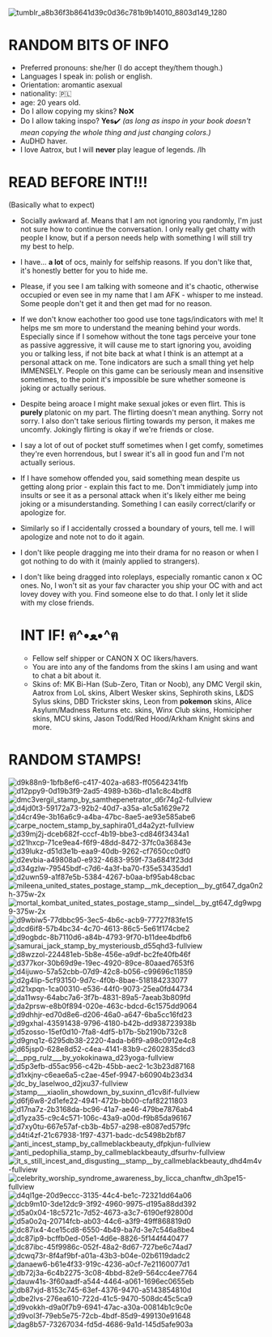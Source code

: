 ![tumblr_a8b36f3b8641d39c0d36c781b9b14010_8803d149_1280](https://github.com/user-attachments/assets/dc628bcc-8007-4a07-bd0e-e3b68bca72a9)


# RANDOM BITS OF INFO 

- Preferred pronouns: she/her (I do accept they/them though.)
- Languages I speak in: polish or english.
- Orientation: aromantic asexual 
- nationality: 🇵🇱
- age: 20 years old.
- Do I allow copying my skins? **No**❌
- Do I allow taking inspo? **Yes**✔️
*(as long as inspo in your book doesn't mean copying the whole thing and just changing colors.)*
- AuDHD haver.
- I love Aatrox, but I will **never** play league of legends. /lh

#  READ BEFORE INT!!!
(Basically what to expect)

- Socially awkward af. Means that I am not ignoring you randomly, I'm just not sure how to continue the conversation. I only really get chatty with people I know, but if a person needs help with something I will still try my best to help.

- I have... **a lot** of ocs, mainly for selfship reasons. If you don't like that, it's honestly better for you to hide me.

- Please, if you see I am talking with someone and it's chaotic, otherwise occupied or even see in my name that I am AFK - whisper to me instead. Some people don't get it and then get mad for no reason.

- If we don't know eachother too good use tone tags/indicators with me! It helps me sm more to understand the meaning behind your words. Especially since if I somehow without the tone tags perceive your tone as passive aggressive, it will cause me to start ignoring you, avoiding you or talking less, if not bite back at what I think is an attempt at a personal attack on me. Tone indicators are such a small thing yet help IMMENSELY. People on this game can be seriously mean and insensitive sometimes, to the point it's impossible be sure whether someone is joking or actually serious.

- Despite being aroace I might make sexual jokes or even flirt. This is **purely** platonic on my part. The flirting doesn't mean anything. Sorry not sorry. I also don't take serious flirting towards my person, it makes me uncomfy. Jokingly flirting is okay if we're friends or close. 

- I say a lot of out of pocket stuff sometimes when I get comfy, sometimes they're even horrendous, but I swear it's all in good fun and I'm not actually serious.

- If I have somehow offended you, said something mean despite us getting along prior - explain this fact to me. Don't immidiately jump into insults or see it as a personal attack when it's likely either me being joking or a misunderstanding. Something I can easily correct/clarify or apologize for.

- Similarly so if I accidentally crossed a boundary of yours, tell me. I will apologize and note not to do it again.

- I don't like people dragging me into their drama for no reason or when I got nothing to do with it (mainly applied to strangers).

- I don't like being dragged into roleplays, especially romantic canon x OC ones. No, I won't sit as your fav character you ship your OC with and act lovey dovey with you. Find someone else to do that. I only let it slide with my close friends.


  # INT IF! ฅ⁠^⁠•⁠ﻌ⁠•⁠^⁠ฅ

  - Fellow self shipper or CANON X OC likers/havers. 
  - You are into any of the fandoms from the skins I am using and want to chat a bit about it.
  - Skins of: MK Bi-Han (Sub-Zero, Titan or Noob), any DMC Vergil skin, Aatrox from LoL skins, Albert Wesker skins, Sephiroth skins, L&DS Sylus skins, DBD Trickster skins, Leon from **pokemon** skins, Alice Asylum/Madness Returns etc. skins, Winx Club skins, Homicipher skins, MCU skins, Jason Todd/Red Hood/Arkham Knight skins and more.


# RANDOM STAMPS!


![d9k88n9-1bfb8ef6-c417-402a-a683-ff05642341fb](https://github.com/user-attachments/assets/c6eb07fd-51ea-447d-a4b6-5ce55244a939)
![d12ppy9-0d19b3f9-2ad5-4989-b36b-d1a1c8c4bdf8](https://github.com/user-attachments/assets/1317e992-f21c-4115-bdaf-ef2e87c106fe)
![dmc3vergil_stamp_by_samthepenetrator_d6r74g2-fullview](https://github.com/user-attachments/assets/a3eff0e3-13a6-4455-84b0-9d9e8b3db26d)
![d4jd0t3-59172a73-92b2-40d7-a35a-a1c5a1629e72](https://github.com/user-attachments/assets/1740c8a8-e468-4542-a52e-0208636c7d5a)
![d4cr49e-3b16a6c9-a4ba-47bc-8ae5-ae93e585abe6](https://github.com/user-attachments/assets/5812e7a8-be97-4ee5-ab82-c09e475ff9f1)
![carpe_noctem_stamp_by_saphira01_d4a2yzt-fullview](https://github.com/user-attachments/assets/b734d840-d3f3-444b-b46b-7c673582d836)
![d39mj2j-dceb682f-cccf-4b19-bbe3-cd846f3434a1](https://github.com/user-attachments/assets/b55cc9b4-bece-44e4-baa1-9482d2c6e1bc)
![d21hxcp-71ce9ea4-f6f9-48dd-8472-37fc0a36843e](https://github.com/user-attachments/assets/3c968079-f39b-455c-a316-56102abc72f0)
![d39lukz-d51d3e1b-eaa9-40db-9262-cf7650cc0df0](https://github.com/user-attachments/assets/1fa8f126-c47d-485a-a1bc-ae66eb74885c)
![d2evbia-a49808a0-e932-4683-959f-73a6841f23dd](https://github.com/user-attachments/assets/9d0d17ca-0203-4acd-a0b8-4e7f2024654c)
![d34gzlw-79545bdf-c7d6-4a3f-ba70-f35e53435dd1](https://github.com/user-attachments/assets/519b5fca-231f-4c90-8b47-4ef66b20d077)
![d2uwn59-a1f87e5b-5384-4267-b0aa-bf95ab48cbac](https://github.com/user-attachments/assets/ea7f3ece-8374-452d-96d0-5690fa7223a6)
![mileena_united_states_postage_stamp__mk_deception__by_gt647_dga0n2h-375w-2x](https://github.com/user-attachments/assets/13fab77b-57dc-439d-9bc7-707c15910cea)
![mortal_kombat_united_states_postage_stamp__sindel__by_gt647_dg9wpg9-375w-2x](https://github.com/user-attachments/assets/18f5ce60-1b93-40c9-86c5-b06270ca190f)
![d9wbiw5-77dbbc95-3ec5-4b6c-acb9-77727f83fe15](https://github.com/user-attachments/assets/64d8f27c-0b3d-4fe3-8fbf-61476952b543)
![dcd6if8-57b4bc34-4c70-4613-86c5-5e61f174cbe2](https://github.com/user-attachments/assets/285098e2-7844-4693-bf25-9d7ac453d3ef)
![d9ogbdc-8b7110d6-a84b-4793-9f70-b11dee4bdfb6](https://github.com/user-attachments/assets/1aff9764-c4f4-4f9f-bef9-9b08c30ea4a1)
![samurai_jack_stamp_by_mysteriousb_d55qhd3-fullview](https://github.com/user-attachments/assets/ca9fd40a-ca14-4675-af42-181cc462dccf)
![d8wzzol-224481eb-5b8e-456e-a9df-bc2fe40fb46f](https://github.com/user-attachments/assets/3958ead5-85c7-497b-a178-70e4c8e3eefc)
![d377kor-30b69d9e-19ec-4920-89ce-80aaed7653f6](https://github.com/user-attachments/assets/18f4349d-b091-4e63-80a4-e5f66f921a26)
![d4ijuwo-57a52cbb-07d9-42c8-b056-c99696c11859](https://github.com/user-attachments/assets/97243826-6bfa-47fd-a060-86d9cae17608)
![d2g4lip-5cf93150-9d7c-4f0b-8bae-518184233077](https://github.com/user-attachments/assets/80ccb2c3-9fba-44c8-81c8-26a30b1b5c36)
![d21xpqn-1ca00310-e536-44f0-9073-25ea0fd44734](https://github.com/user-attachments/assets/c20b0abe-f404-4ba3-ae57-b706db72154c)
![da11wsy-64abc7a6-3f7b-4831-89a5-7aeab3b809fd](https://github.com/user-attachments/assets/f8e978b2-cbc1-4a7a-9638-1816b1948795)
![da2prsw-e8b0f894-020e-463c-bdcd-6c1575dd9064](https://github.com/user-attachments/assets/2f63bc0b-7b21-487e-ae8c-4befd5c1e7d7)
![d9dhhjr-ed70d8e6-d206-46a0-a647-6ba5cc16fd23](https://github.com/user-attachments/assets/28f9533e-7199-4e7b-b66b-c4a156e7d796)
![d9gxhal-43591438-9796-4180-b42b-dd938723938b](https://github.com/user-attachments/assets/0224177e-f20d-4d95-b574-31b2729a6b8e)
![d5zosso-15ef0d10-7fa8-4df5-b17b-5b2190b732c8](https://github.com/user-attachments/assets/ab2ba3b4-3ca4-4147-a279-0bb8de162f72)
![d9gnq1z-6295db38-2220-4ada-b6f9-a98c0912e4c8](https://github.com/user-attachments/assets/24f9accf-6a25-4c9d-bb22-20ca1bd9720e)
![d65jsp0-628e8d52-c4ea-4141-83b9-c2602835dcd3](https://github.com/user-attachments/assets/643dba45-00b4-421d-9d02-6b3f7b0c12a5)
![__ppg_rulz___by_yokokinawa_d23yoga-fullview](https://github.com/user-attachments/assets/33a7a004-c6e5-4ede-aaa0-63fb3f204361)
![d5p3efb-d55ac956-c42b-45bb-aec2-1c3b23d87168](https://github.com/user-attachments/assets/fad26d02-2994-4e36-a63a-93b30caa315d)
![d1xkjny-c6eae6a5-c2ae-45ef-9947-b60904b23d34](https://github.com/user-attachments/assets/c6301b3a-5fbf-4aed-9302-e00b2ffecbf0)
![dc_by_laselwoo_d2jxu37-fullview](https://github.com/user-attachments/assets/4c46e124-92a7-479b-9314-82f0d03ccbd6)
![stamp___xiaolin_showdown_by_suxinn_d1cv8if-fullview](https://github.com/user-attachments/assets/003615b9-cc5a-46a7-b0bf-fba21d8d8994)
![d6fj6w8-2d1efe22-4941-472b-bb00-cfaf82211803](https://github.com/user-attachments/assets/1bafe80c-b4e2-4ed1-9121-21514d9cd928)
![d17na7z-2b3168da-bc96-41a7-ae46-479be7876ab4](https://github.com/user-attachments/assets/315e1d58-6c4b-45de-8732-6e1a4a9231b5)
![d1yza35-c9c4c571-106c-43a9-a00d-f9b85da96167](https://github.com/user-attachments/assets/34facaba-d65d-4f07-b951-c8a50e3e0a03)
![d7xy0tu-667e57af-cb3b-4b57-a298-e8087ed579fc](https://github.com/user-attachments/assets/5f300c36-5591-46d7-89bf-27571827db02)
![d4ti4zf-21c67938-1f97-4371-badc-dc5498b2bf87](https://github.com/user-attachments/assets/264b8993-dc74-4229-ada2-a81c1e8c2629)
![anti_incest_stamp_by_callmeblackbeauty_dfpkjun-fullview](https://github.com/user-attachments/assets/52323fd1-9cc8-42d9-ae2d-b9a7c8ba8520)
![anti_pedophilia_stamp_by_callmeblackbeauty_dfsurhv-fullview](https://github.com/user-attachments/assets/c2b8bc8e-919a-4f2d-9003-bbfd197279c2)
![it_s_still_incest_and_disgusting__stamp__by_callmeblackbeauty_dhd4m4v-fullview](https://github.com/user-attachments/assets/d2c69b9f-ea50-4dd3-875b-27b3e2182753)
![celebrity_worship_syndrome_awareness_by_licca_chanftw_dh3pe15-fullview](https://github.com/user-attachments/assets/b401a585-9d2a-4c2e-9f8f-08ddf2107846)
![d4ql1ge-20d9eccc-3135-44c4-be1c-72321dd64a06](https://github.com/user-attachments/assets/8b5f0841-6b8b-4b85-b91d-ee7f314c557e)
![dcb9m10-3de12dc9-3f92-4960-9975-d195a88dd392](https://github.com/user-attachments/assets/0fd5f932-2e51-44f4-b398-865a7373fa48)
![d5a0x04-18c5721c-7d52-4673-a3c7-6190ef92800d](https://github.com/user-attachments/assets/049d503a-9a66-4e9c-b6c8-af0fb39d23ce)
![d5a0o2q-20714fcb-ab03-44c6-a3f9-49ff868819d0](https://github.com/user-attachments/assets/082eb16c-70a3-4a7d-afcc-73d1450a3efe)
![dc87ix4-4ce15cd8-6550-4b49-ba7d-3e7c546a8be4](https://github.com/user-attachments/assets/df07ad8f-bb4b-4c8f-afb0-f11b70f68a23)
![dc87ip9-bcffb0ed-05e1-4d6e-8826-5f144f440477](https://github.com/user-attachments/assets/a2255a1a-b55f-41b9-bfb3-d28eebfc959c)
![dc87ibc-45f9986c-052f-48a2-8d67-727be6c74ad7](https://github.com/user-attachments/assets/626387e4-25a3-4fe7-bee0-5203098758ef)
![dcwq73r-8f4af9bf-a01a-43b3-b04e-02b6119dadc2](https://github.com/user-attachments/assets/1e59954c-2fa4-4a68-837e-62d5d7aa6802)
![danaew6-b61e4f33-919c-4236-a0cf-7e21160077d1](https://github.com/user-attachments/assets/bfd31189-24d0-410a-b757-cea3aa44b9ac)
![db72j3a-6c4b2275-3c08-4bbd-82e9-564cc4ee7764](https://github.com/user-attachments/assets/c0556367-10ca-416e-9601-a87b220e28f1)
![dauw41s-3f60aadf-a544-4464-a061-1696ec0655eb](https://github.com/user-attachments/assets/03374e9d-b5bb-4216-bb0e-5f8280417074)
![db87xjd-8153c745-63ef-4376-9470-a5143854810d](https://github.com/user-attachments/assets/7bca8219-5611-46c2-90e1-f3ab89477e11)
![dbe2lvs-276ea610-722d-41c5-9470-508dc45c5ca9](https://github.com/user-attachments/assets/c53588ee-319a-4fdf-8aed-48c7f46bf3f5)
![d9vokkh-d9a0f7b9-6941-47ac-a30a-00814b1c9c0e](https://github.com/user-attachments/assets/a427bda1-0aef-485a-9577-13d3da56bbf1)
![d9vol3f-79eb5e75-72cb-4bdf-85d9-499130e91648](https://github.com/user-attachments/assets/6b010e5b-53c5-4b0f-a665-abe402cd540b)
![dag8b57-73267034-fd5d-4686-9a1d-145d5afe903a](https://github.com/user-attachments/assets/cbd13b2c-9e3a-4aa5-923f-564efedf8af4)


